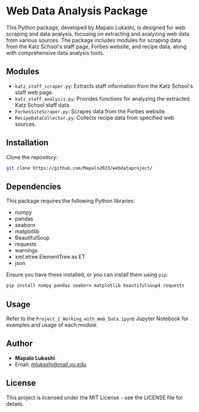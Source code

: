 
# Web Data Analysis Package

This Python package, developed by Mapalo Lukashi, is designed for web scraping and data analysis, focusing on extracting and analyzing web data from various sources. The package includes modules for scraping data from the Katz School's staff page, Forbes website, and recipe data, along with comprehensive data analysis tools.

## Modules

- `katz_staff_scraper.py`: Extracts staff information from the Katz School's staff web page.
- `katz_staff_analysis.py`: Provides functions for analyzing the extracted Katz School staff data.
- `ForbesSiteScraper.py`: Scrapes data from the Forbes website.
- `RecipeDataCollector.py`: Collects recipe data from specified web sources.

## Installation

Clone the repository:

```bash
git clone https://github.com/Mapalo2023/webdataproject/
```

## Dependencies

This package requires the following Python libraries:
- numpy
- pandas
- seaborn
- matplotlib
- BeautifulSoup
- requests
- warnings
- xml.etree.ElementTree as ET
- json

Ensure you have these installed, or you can install them using `pip`:

```bash
pip install numpy pandas seaborn matplotlib beautifulsoup4 requests
```

## Usage

Refer to the `Project_2_Working_with_Web_Data.ipynb` Jupyter Notebook for examples and usage of each module.

## Author

- **Mapalo Lukashi**
- Email: mlukashi@mail.yu.edu

## License

This project is licensed under the MIT License - see the LICENSE file for details.

